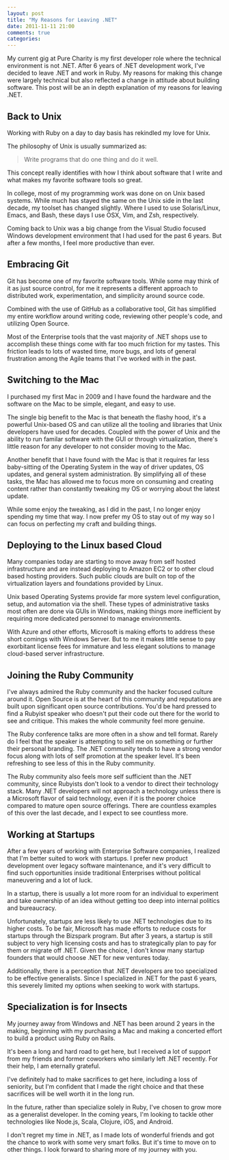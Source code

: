 ```yaml
---
layout: post
title: "My Reasons for Leaving .NET"
date: 2011-11-11 21:00
comments: true
categories: 
---
```

My current gig at Pure Charity is my first developer
role where the technical environment is not .NET. After 6 years of .NET
development work, I've decided to leave .NET and work in Ruby. My reasons
for making this change were largely technical but also reflected a
change in attitude about building software. This post will be an in
depth explanation of my reasons for leaving .NET.

## Back to Unix 
Working with Ruby on a day to day basis has rekindled my love for Unix. 

The philosophy of Unix is usually summarized as:
> Write programs that do one thing and do it well.

This concept really identifies with how I think about software that I
write and what makes my favorite software tools so great.

In college, most of my programming work was done on on Unix based systems.
While much has stayed the same on the Unix side in the last decade, my toolset has changed slightly.
Where I used to use Solaris/Linux, Emacs, and Bash, these days I use OSX, Vim, and Zsh, respectively.

Coming back to Unix was a big change from the Visual Studio focused
Windows development environment that I had used for the past 6 years. 
But after a few months, I feel more productive than ever.

## Embracing Git
Git has become one of my favorite software tools. While some may think of it
as just source control, for me it represents a different approach
to distributed work, experimentation, and simplicity around source code. 

Combined with the use of GitHub as a collaborative tool, Git has simplified my entire workflow around
writing code, reviewing other people's code, and utilizing Open Source.

Most of the Enterprise tools that the vast majority of .NET shops use to accomplish these things come with far too
much friction for my tastes. This friction leads to lots of wasted time,
more bugs, and lots of general frustration among the Agile teams that I've
worked with in the past.

## Switching to the Mac
I purchased my first Mac in 2009 and I have found the hardware and the software
on the Mac to be simple, elegant, and easy to use.

The single big benefit to the Mac is that beneath the flashy hood, it's a
powerful Unix-based OS and can utilize all the tooling and libraries
that Unix developers have used for decades. Coupled with the power of Unix and the
ability to run familar software with the GUI or through virtualization, there's little reason for any developer to not consider moving to the
Mac.

Another benefit that I have found with the Mac is that it requires far less baby-sitting of the Operating System in the way of
driver updates, OS updates, and general system administration. By
simplifying all of these tasks, the Mac has allowed me to focus more on consuming and
creating content rather than constantly tweaking my OS or worrying about
the latest update. 

While some enjoy the tweaking, as I did in the past, I no longer enjoy spending my time that way. I now prefer
my OS to stay out of my way so I can focus on perfecting my craft
and building things.


## Deploying to the Linux based Cloud
Many companies today are starting to move away from self hosted infrastructure and are instead deploying to Amazon EC2 or to other cloud
based hosting providers. Such public clouds are built on top of the
virtualization layers and foundations provided by Linux.

Unix based Operating Systems provide far more system level
configuration, setup, and automation via the shell. These types of administrative tasks most often
are done via GUIs in Windows, making things more inefficient by
requiring more dedicated personnel to manage environments.

With Azure and other efforts, Microsoft is making efforts to address these short comings with Windows Server. But to me it makes
little sense to pay exorbitant license fees for immature and less elegant solutions
to manage cloud-based server infrastructure.

## Joining the Ruby Community
I've always admired the Ruby community and the hacker focused culture around it.
Open Source is at the heart of this community and reputations are built upon significant open
source contributions. You'd be hard pressed to find a Rubyist speaker who
doesn't put their code out there for the world to see and critique. This
makes the whole community feel more genuine.

The Ruby conference talks are more often in a show and tell format. Rarely
do I feel that the speaker is attempting to sell me on something or
further their personal branding. The .NET community tends to have a
strong vendor focus along with lots of self promotion at the speaker
level. It's been refreshing to see less of this in the Ruby community.

The Ruby community also feels more self sufficient than the .NET community, since Rubyists don't
look to a vendor to direct their technology stack. Many .NET developers
will not approach a technology unless there is a Microsoft flavor of
said technology, even if it is the poorer choice compared to mature open source offerings.
There are countless examples of this over the last decade, and I expect to see countless more.

## Working at Startups
After a few years of working with Enterprise Software companies, I realized that I'm better
suited to work with startups. I prefer new product development over
legacy software maintenance, and it's very difficult to find such opportunities inside traditional
Enterprises without political maneuvering and a lot of luck.

In a startup, there is usually a lot more room for an individual to
experiment and take ownership of an idea without getting too deep into
internal politics and bureaucracy.

Unfortunately, startups are less likely to use .NET technologies due to its higher costs. To be fair, Microsoft has
made efforts to reduce costs for startups through the Bizspark program. But after 3 years, a startup is still subject to
very high licensing costs and has to strategically plan to pay for them or migrate off .NET. Given the choice, I don't know many startup
founders that would choose .NET for new ventures today. 

Additionally, there is a perception that .NET developers are too specialized
to be effective generalists. Since I specialized in .NET for the past 6 years, this severely limited my
options when seeking to work with startups.

## Specialization is for Insects
My journey away from Windows and .NET has been around 2 years in the
making, beginning with my purchasing a Mac and making a concerted effort
to build a product using Ruby on Rails.

It's been a long and hard road to get here, but I received a lot of support from my friends 
and former coworkers who similarly left .NET recently. For their help, I am eternally grateful.

I've definitely had to make sacrifices to get here, including a loss of
seniority, but I'm confident that I made the right choice and that these
sacrifices will be well worth it in the long run.  

In the future, rather than specialize solely in Ruby, I've
chosen to grow more as a generalist developer. In the coming years, I'm looking
to tackle other technologies like Node.js, Scala, Clojure, iOS, and
Android. 

I don't regret my time in .NET, as I made lots of wonderful friends and
got the chance to work with some very smart folks. But it's
time to move on to other things. I look forward to sharing more of my
journey with you.
